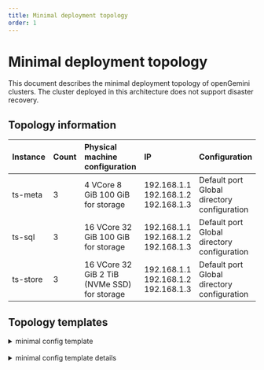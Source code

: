 ```yaml
---
title: Minimal deployment topology
order: 1
---
```


# Minimal deployment topology

This document describes the minimal deployment topology of openGemini clusters. The cluster deployed in this architecture does not support disaster recovery.

## Topology information

| Instance | Count | Physical machine configuration               | IP                                  | Configuration                               |
| :------- | :---- | :------------------------------------------- | :---------------------------------- | :------------------------------------------ |
| ts-meta  | 3     | 4 VCore 8 GiB 100 GiB for storage            | 192.168.1.1 192.168.1.2 192.168.1.3 | Default port Global directory configuration |
| ts-sql   | 3     | 16 VCore 32 GiB 100 GiB for storage          | 192.168.1.1 192.168.1.2 192.168.1.3 | Default port Global directory configuration |
| ts-store | 3     | 16 VCore 32 GiB 2 TiB (NVMe SSD) for storage | 192.168.1.1 192.168.1.2 192.168.1.3 | Default port Global directory configuration |


## Topology templates

<details> <summary>minimal config template</summary>

```yaml
global:
  ssh_port: 22
  user: "gemini"
  deploy_dir: "/gemini-deploy"
  log_dir: "/gemini-deploy/logs"
  data_dir: "/gemini-data"
ts-meta:
  - host: 192.168.1.1
  - host: 192.168.1.2
  - host: 192.168.1.3
ts-sql:
  - host: 192.168.1.1
  - host: 192.168.1.2
  - host: 192.168.1.3
ts-store:
  - host: 192.168.1.1
  - host: 192.168.1.2
  - host: 192.168.1.3
```

</details>

<br/>

<details> <summary>minimal config template details</summary>

```yaml
# Global variables are applied to all deployments and used as the default value of
# the deployments if a specific deployment value is missing.
global:
  # SSH port of servers in the managed cluster.
  ssh_port: 22
  # user who started the openGemini process.
  user: "gemini"
  # openGemini Cluster log file storage directory.
  log_dir: "/gemini-deploy/logs"
  # Storage directory for cluster deployment files, startup scripts, and configuration files.
  deploy_dir: "/gemini-deploy"
  # operating system, linux/darwin.
  os: "linux"
  # Supported values: "amd64", "arm64" (default: "amd64").
  arch: "amd64"

# Server configs are used to specify the configuration of ts-meta Servers.
ts-meta:
  # The ip address of the ts-meta Server.
  - host: 192.168.1.1
    # SSH port of the server. (same on same server)
    ssh_port: 22
    # [meta].http-bind-address in openGemini.conf.
    client_port: 8091
    # [meta].rpc-bind-address in openGemini.conf.
    peer_port: 8092
    # [meta].bind-address in openGemini.conf.
    raft_port: 8088
    # [gossip].meta-bind-port in openGemini.conf.
    gossip_port: 8010
    # [meta].dir in openGemini.conf.
    data_dir: "/gemini-data/meta"
    # openGemini Cluster log file storage directory. (same on same server)
    log_dir: "/gemini-deploy/log"
    # Storage directory for cluster deployment files, startup scripts, and configuration files. (same on same server)
    deploy_dir: "/gemini-deploy"
  - host: 192.168.1.2
    ssh_port: 22
    client_port: 8091
    peer_port: 8092
    raft_port: 8088
    gossip_port: 8010
    data_dir: "/gemini-data/meta"
    log_dir: "/gemini-deploy/log"
    deploy_dir: "/gemini-deploy"
  - host: 192.168.1.3
    ssh_port: 22
    client_port: 8091
    peer_port: 8092
    raft_port: 8088
    gossip_port: 8010
    data_dir: "/gemini-data/meta"
    log_dir: "/gemini-deploy/log"
    deploy_dir: "/gemini-deploy"

# Server configs are used to specify the configuration of ts-sql Servers.
ts-sql:
  # The ip address of the ts-sql Server.
  - host: 192.168.1.1
    # SSH port of the server. (same on same server)
    ssh_port: 22
    # [http].bind-address in openGemini.conf.
    port: 8086
    # [http].flight-address in openGemini.conf.
    flight_port: 8087
    # openGemini Cluster log file storage directory. (same on same server)
    log_dir: "/gemini-deploy/log"
    # Storage directory for cluster deployment files, startup scripts, and configuration files. (same on same server)
    deploy_dir: "/gemini-deploy"
  - host: 192.168.1.2
    ssh_port: 22
    port: 8086
    flight_port: 8087
    log_dir: "/gemini-deploy/log"
    deploy_dir: "/gemini-deploy"
  - host: 192.168.1.3
    ssh_port: 22
    port: 8086
    flight_port: 8087
    log_dir: "/gemini-deploy/log"
    deploy_dir: "/gemini-deploy"

# Server configs are used to specify the configuration of ts-store Servers.
ts-store:
  # The ip address of the ts-store Server.
  - host: 192.168.1.1
    # SSH port of the server. (same on same server)
    ssh_port: 22
    # [data].store-ingest-addr in openGemini.conf.
    ingest_port: 8400
    # [data].store-select-addr in openGemini.conf.
    select_port: 8401
    # [gossip].store-bind-port in openGemini.conf.
    gossip_port: 8011
    # [data].store-data-dir & [data].store-wal-dir in openGemini.conf.
    data_dir: "/gemini-data/data"
    # [data].store-meta-dir in openGemini.conf.
    meta_dir: "/gemini-data/data/meta"
    # openGemini Cluster log file storage directory. (same on same server)
    log_dir: "/gemini-deploy/log"
    # Storage directory for cluster deployment files, startup scripts, and configuration files. (same on same server)
    deploy_dir: "/gemini-deploy"
  - host: 192.168.1.2
    ssh_port: 22
    ingest_port: 8400
    select_port: 8401
    gossip_port: 8011
    data_dir: "/gemini-data/data"
    meta_dir: "/gemini-data/data/meta"
    log_dir: "/gemini-deploy/log"
    deploy_dir: "/gemini-deploy"
  - host: 192.168.1.3
    ssh_port: 22
    ingest_port: 8400
    select_port: 8401
    gossip_port: 8011
    data_dir: "/gemini-data/data"
    meta_dir: "/gemini-data/data/meta"
    log_dir: "/gemini-deploy/log"
    deploy_dir: "/gemini-deploy"
```

</details>
